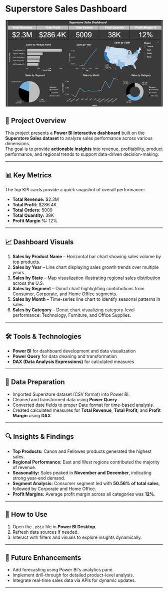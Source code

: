 # Superstore Sales Dashboard

![Dashboard Screenshot](images/task8dashboard.png)

## 📌 Project Overview
This project presents a **Power BI interactive dashboard** built on the **Superstore Sales dataset** to analyze sales performance across various dimensions.  
The goal is to provide **actionable insights** into revenue, profitability, product performance, and regional trends to support data-driven decision-making.

---

## 📊 Key Metrics
The top KPI cards provide a quick snapshot of overall performance:
- **Total Revenue:** $2.3M  
- **Total Profit:** $286.4K  
- **Total Orders:** 5009  
- **Total Quantity:** 38K  
- **Profit Margin %:** 12%  

---

## 📈 Dashboard Visuals
1. **Sales by Product Name** – Horizontal bar chart showing sales volume by top products.  
2. **Sales by Year** – Line chart displaying sales growth trends over multiple years.  
3. **Sales by State** – Map visualization illustrating regional sales distribution across the U.S.  
4. **Sales by Segment** – Donut chart highlighting contributions from Consumer, Corporate, and Home Office segments.  
5. **Sales by Month** – Time-series line chart to identify seasonal patterns in sales.  
6. **Sales by Category** – Donut chart visualizing category-level performance: Technology, Furniture, and Office Supplies.  

---

## 🛠 Tools & Technologies
- **Power BI** for dashboard development and data visualization  
- **Power Query** for data cleaning and transformation  
- **DAX (Data Analysis Expressions)** for calculated measures  

---

## 🧹 Data Preparation
- Imported Superstore dataset (CSV format) into Power BI.  
- Cleaned and transformed data using **Power Query**.  
- Converted date fields to proper Date format for time-based analysis.  
- Created calculated measures for **Total Revenue**, **Total Profit**, and **Profit Margin** using **DAX**.  

---

## 🔍 Insights & Findings
- **Top Products:** Canon and Fellowes products generated the highest sales.  
- **Regional Performance:** East and West regions contributed the majority of revenue.  
- **Seasonality:** Sales peaked in **November and December**, indicating strong year-end demand.  
- **Segment Analysis:** Consumer segment led with **50.56% of total sales**, followed by Corporate and Home Office.  
- **Profit Margins:** Average profit margin across all categories was **12%**.  

---

## 🚀 How to Use
1. Open the `.pbix` file in **Power BI Desktop**.  
2. Refresh data sources if needed.  
3. Interact with filters and visuals to explore insights dynamically.  

---

## 🔮 Future Enhancements
- Add forecasting using Power BI's analytics pane.  
- Implement drill-through for detailed product-level analysis.  
- Integrate real-time sales data via APIs for dynamic updates.  

---

